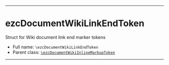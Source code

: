 ***

# ezcDocumentWikiLinkEndToken

Struct for Wiki document link end marker tokens

* Full name: `\ezcDocumentWikiLinkEndToken`
* Parent class: [`\ezcDocumentWikiInlineMarkupToken`](./ezcDocumentWikiInlineMarkupToken.md)

***

